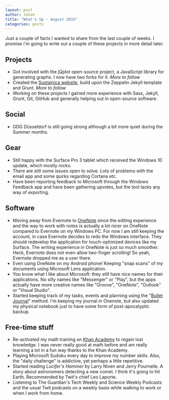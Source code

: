 ```yaml
---
layout: post
author: Johan
title: "What's Up - August 2015"
categories: posts
---
```


Just a couple of facts I wanted to share from the last couple of weeks. I promise i'm going to write out a couple of these projects in more detail later.

## Projects

- Got involved with the jQplot open-source project, a JavaScript library for generating graphs. I now have two forks for it. *More to follow*
- Created the [Sustainica website](http://www.sustainica.org), build upon the Zeppelin Jekyll template and Grunt. *More to follow*
- Working on these projects I gained more experience with Sass, Jekyll, Grunt, Git, GitHub and generally helping out in open-source software.

## Social

- GDG Düsseldorf is still going strong although a bit more quiet during the Summer months.

## Gear

- Still happy with the Surface Pro 3 tablet which received the Windows 10 update, which mostly rocks.
- There are still some issues open to solve. Lots of problems with the email app and some quirks regarding Cortana etc.
- Have been reporting feedback to Microsoft through the Windows Feedback app and have been gathering upvotes, but the tool lacks any way of exporting.

## Software

- Moving away from Evernote to [OneNote](http://www.onenote.com) since the editing experience and the way to work with notes is actually a lot nicer on OneNote compared to Evernote on my Windows PC. For now I am still keeping the account, in case Evernote decides to redo the Windows interface. They should redevelop the application for touch-optimized devices like my Surface. The writing experience in OneNote is just so much smoother. Heck, Evernote does not even allow two-finger scrolling! So yeah, Evernote dropped me as a user there.
- Even using OneNote on my Android phone! Keeping "snap scans" of my documents using Microsoft Lens application.
- You know what I like about Microsoft: they still have nice names for their applications. No silly names like "Messenger" or "Play", but the apps actually have more creative names like "Groove", "OneNote", "Outlook" or "Visual Studio".
- Started keeping track of my tasks, events and planning using the "[Bullet Journal](http://bulletjournal.com/)" method. I'm keeping my journal in Onenote, but also updated my physical notebook just to have some form of post-apocalyptic backup.

## Free-time stuff

- Re-activated my math training on [Khan Academy](https://www.khanacademy.org/) to regain lost knowledge. I was never really good at math before and am really learning a lot in a fun way thanks to the Khan Academy.
- Playing Microsoft Sudoku every day to improve my number skills. Also, the "daily challenge" is addictive, yet perhaps a little repetitive.
- Started reading *Lucifer's Hammer* by Larry Niven and Jerry Pournelle. A story about astronomers detecting a new comet. I think it's going to hit Earth. Recommended by Twit's chief Leo Laporte.
- Listening to The Guardian's Tech Weekly and Science Weekly Podcasts and the usual Twit podcasts on a weekly basis while walking to work or when I work from home.